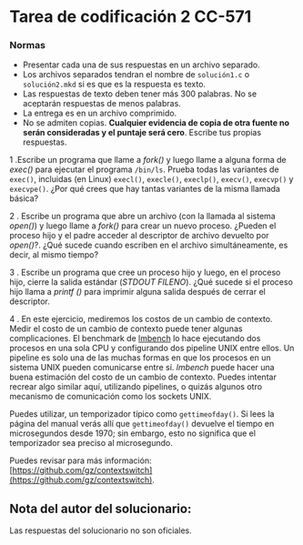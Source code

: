 # Tarea de codificación 2 CC-571

### Normas

* Presentar cada una de sus respuestas en un archivo separado.
* Los archivos separados tendran el nombre de `solución1.c` o `solución2.mkd` si es que es la respuesta es texto.
* Las respuestas de texto deben tener más 300 palabras. No se aceptarán respuestas de menos palabras.
* La entrega es en un archivo comprimido. 
* No se admiten copias. **Cualquier evidencia de copia de otra fuente no serán consideradas y el puntaje será cero**. Escribe tus propias respuestas.


1 .Escribe un programa que llame a *fork()* y luego llame a alguna forma de *exec()* para ejecutar el programa `/bin/ls`. Prueba todas las variantes de `exec()`, incluidas (en Linux) `execl()`, `execle()`, `execlp()`, `execv()`, `execvp()` y `execvpe()`. ¿Por qué crees que hay tantas variantes de la misma llamada básica?

2 . Escribe un programa que abre un archivo (con la llamada al sistema *open()*) y luego llame a *fork()* para crear un nuevo proceso. ¿Pueden el proceso hijo y el padre acceder al descriptor de archivo devuelto por *open()*?. ¿Qué sucede cuando escriben en el archivo simultáneamente, es decir, al mismo tiempo?

3 . Escribe un programa que cree un proceso hijo y luego, en el proceso hijo, cierre la salida estándar (*STDOUT FILENO*). ¿Qué sucede si el proceso hijo llama a *printf ()* para imprimir alguna salida después de cerrar el descriptor.

4 . En  este ejercicio, mediremos los costos de un cambio de contexto. Medir el costo de un cambio de contexto puede tener algunas complicaciones. El benchmark de [lmbench](http://www.bitmover.com/lmbench/) lo hace ejecutando dos procesos en una sola CPU y configurando dos pipeline UNIX entre ellos. Un pipeline es solo una de las muchas formas en que los procesos en un sistema UNIX pueden comunicarse entre sí. *lmbench* puede hacer una buena estimación del costo de un cambio de contexto. Puedes intentar recrear algo similar aquí, utilizando pipelines, o quizás algunos otro mecanismo de comunicación como los sockets UNIX.

Puedes utilizar, un temporizador típico como `gettimeofday()`. Si lees la página del manual verás allí que `gettimeofday()` devuelve el tiempo en microsegundos desde 1970; sin embargo, esto no significa que el temporizador sea preciso al microsegundo.

Puedes revisar para más información: [https://github.com/gz/contextswitch](https://github.com/gz/contextswitch).



## Nota del autor del solucionario:

Las respuestas del solucionario no son oficiales. 